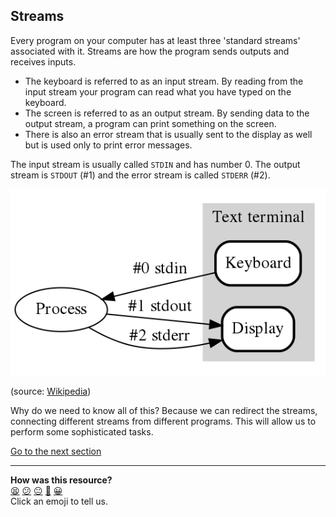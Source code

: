 ## Streams
Every program on your computer has at least three 'standard streams' associated with it. Streams are how the program sends outputs and receives inputs.

* The keyboard is referred to as an input stream. By reading from the input stream your program can read what you have typed on the keyboard.
* The screen is referred to as an output stream. By sending data to the output stream, a program can print something on the screen.
* There is also an error stream that is usually sent to the display as well but is used only to print error messages.

The input stream is usually called `STDIN` and has number 0. The output stream is `STDOUT` (#1) and the error stream is called `STDERR` (#2).

![Std Streams](../images/std_streams.png)

(source: [Wikipedia](https://en.wikipedia.org/wiki/Standard_streams))

Why do we need to know all of this? Because we can redirect the streams, connecting different streams from different programs. This will allow us to perform some sophisticated tasks.

[Go to the next section](./16_pipes_and_redirection.md)


<!-- BEGIN GENERATED SECTION DO NOT EDIT -->

---

**How was this resource?**  
[😫](https://airtable.com/shrUJ3t7KLMqVRFKR?prefill_Repository=course&prefill_File=foundations/command_line/15_streams.md&prefill_Sentiment=😫) [😕](https://airtable.com/shrUJ3t7KLMqVRFKR?prefill_Repository=course&prefill_File=foundations/command_line/15_streams.md&prefill_Sentiment=😕) [😐](https://airtable.com/shrUJ3t7KLMqVRFKR?prefill_Repository=course&prefill_File=foundations/command_line/15_streams.md&prefill_Sentiment=😐) [🙂](https://airtable.com/shrUJ3t7KLMqVRFKR?prefill_Repository=course&prefill_File=foundations/command_line/15_streams.md&prefill_Sentiment=🙂) [😀](https://airtable.com/shrUJ3t7KLMqVRFKR?prefill_Repository=course&prefill_File=foundations/command_line/15_streams.md&prefill_Sentiment=😀)  
Click an emoji to tell us.

<!-- END GENERATED SECTION DO NOT EDIT -->
